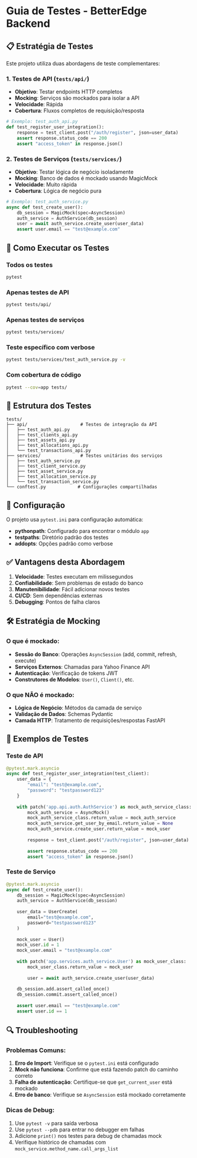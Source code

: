 # Guia de Testes - BetterEdge Backend

## 📋 Estratégia de Testes

Este projeto utiliza duas abordagens de teste complementares:

### 1. **Testes de API** (`tests/api/`)
- **Objetivo**: Testar endpoints HTTP completos
- **Mocking**: Serviços são mockados para isolar a API
- **Velocidade**: Rápida
- **Cobertura**: Fluxos completos de requisição/resposta

```python
# Exemplo: test_auth_api.py
def test_register_user_integration():
    response = test_client.post("/auth/register", json=user_data)
    assert response.status_code == 200
    assert "access_token" in response.json()
```

### 2. **Testes de Serviços** (`tests/services/`)
- **Objetivo**: Testar lógica de negócio isoladamente
- **Mocking**: Banco de dados é mockado usando MagicMock
- **Velocidade**: Muito rápida
- **Cobertura**: Lógica de negócio pura

```python
# Exemplo: test_auth_service.py
async def test_create_user():
    db_session = MagicMock(spec=AsyncSession)
    auth_service = AuthService(db_session)
    user = await auth_service.create_user(user_data)
    assert user.email == "test@example.com"
```

## 🚀 Como Executar os Testes

### Todos os testes
```bash
pytest
```

### Apenas testes de API
```bash
pytest tests/api/
```

### Apenas testes de serviços
```bash
pytest tests/services/
```

### Teste específico com verbose
```bash
pytest tests/services/test_auth_service.py -v
```

### Com cobertura de código
```bash
pytest --cov=app tests/
```

## 📁 Estrutura dos Testes

```
tests/
├── api/                    # Testes de integração da API
│   ├── test_auth_api.py
│   ├── test_clients_api.py
│   ├── test_assets_api.py
│   ├── test_allocations_api.py
│   └── test_transactions_api.py
├── services/               # Testes unitários dos serviços
│   ├── test_auth_service.py
│   ├── test_client_service.py
│   ├── test_asset_service.py
│   ├── test_allocation_service.py
│   └── test_transaction_service.py
└── conftest.py            # Configurações compartilhadas
```

## 🔧 Configuração

O projeto usa `pytest.ini` para configuração automática:
- **pythonpath**: Configurado para encontrar o módulo `app`
- **testpaths**: Diretório padrão dos testes
- **addopts**: Opções padrão como verbose

## ✅ Vantagens desta Abordagem

1. **Velocidade**: Testes executam em milissegundos
2. **Confiabilidade**: Sem problemas de estado do banco
3. **Manutenibilidade**: Fácil adicionar novos testes
4. **CI/CD**: Sem dependências externas
5. **Debugging**: Pontos de falha claros

## 🛠️ Estratégia de Mocking

### O que é mockado:
- **Sessão do Banco**: Operações `AsyncSession` (add, commit, refresh, execute)
- **Serviços Externos**: Chamadas para Yahoo Finance API
- **Autenticação**: Verificação de tokens JWT
- **Construtores de Modelos**: `User()`, `Client()`, etc.

### O que NÃO é mockado:
- **Lógica de Negócio**: Métodos da camada de serviço
- **Validação de Dados**: Schemas Pydantic
- **Camada HTTP**: Tratamento de requisições/respostas FastAPI

## 📝 Exemplos de Testes

### Teste de API
```python
@pytest.mark.asyncio
async def test_register_user_integration(test_client):
    user_data = {
        "email": "test@example.com",
        "password": "testpassword123"
    }
    
    with patch('app.api.auth.AuthService') as mock_auth_service_class:
        mock_auth_service = AsyncMock()
        mock_auth_service_class.return_value = mock_auth_service
        mock_auth_service.get_user_by_email.return_value = None
        mock_auth_service.create_user.return_value = mock_user
        
        response = test_client.post("/auth/register", json=user_data)
        
        assert response.status_code == 200
        assert "access_token" in response.json()
```

### Teste de Serviço
```python
@pytest.mark.asyncio
async def test_create_user():
    db_session = MagicMock(spec=AsyncSession)
    auth_service = AuthService(db_session)
    
    user_data = UserCreate(
        email="test@example.com",
        password="testpassword123"
    )
    
    mock_user = User()
    mock_user.id = 1
    mock_user.email = "test@example.com"
    
    with patch('app.services.auth_service.User') as mock_user_class:
        mock_user_class.return_value = mock_user
        
        user = await auth_service.create_user(user_data)
    
    db_session.add.assert_called_once()
    db_session.commit.assert_called_once()
    
    assert user.email == "test@example.com"
    assert user.id == 1
```

## 🔍 Troubleshooting

### Problemas Comuns:

1. **Erro de Import**: Verifique se o `pytest.ini` está configurado
2. **Mock não funciona**: Confirme que está fazendo patch do caminho correto
3. **Falha de autenticação**: Certifique-se que `get_current_user` está mockado
4. **Erro de banco**: Verifique se `AsyncSession` está mockado corretamente

### Dicas de Debug:

1. Use `pytest -v` para saída verbosa
2. Use `pytest --pdb` para entrar no debugger em falhas
3. Adicione `print()` nos testes para debug de chamadas mock
4. Verifique histórico de chamadas com `mock_service.method_name.call_args_list`